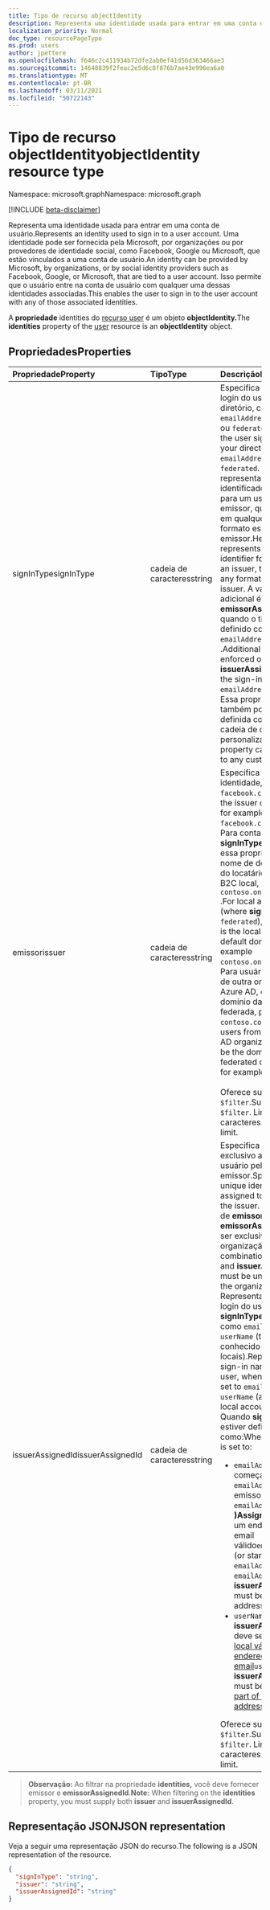 ```yaml
---
title: Tipo de recurso objectIdentity
description: Representa uma identidade usada para entrar em uma conta de usuário.
localization_priority: Normal
doc_type: resourcePageType
ms.prod: users
author: jpettere
ms.openlocfilehash: f646c2c411934b72dfe2ab0ef41d56d363466ae3
ms.sourcegitcommit: 14648839f2feac2e5d6c8f876b7ae43e996ea6a0
ms.translationtype: MT
ms.contentlocale: pt-BR
ms.lasthandoff: 03/11/2021
ms.locfileid: "50722143"
---
```

# <a name="objectidentity-resource-type"></a><span data-ttu-id="5768e-103">Tipo de recurso objectIdentity</span><span class="sxs-lookup"><span data-stu-id="5768e-103">objectIdentity resource type</span></span>

<span data-ttu-id="5768e-104">Namespace: microsoft.graph</span><span class="sxs-lookup"><span data-stu-id="5768e-104">Namespace: microsoft.graph</span></span>

[!INCLUDE [beta-disclaimer](../../includes/beta-disclaimer.md)]

<span data-ttu-id="5768e-105">Representa uma identidade usada para entrar em uma conta de usuário.</span><span class="sxs-lookup"><span data-stu-id="5768e-105">Represents an identity used to sign in to a user account.</span></span> <span data-ttu-id="5768e-106">Uma identidade pode ser fornecida pela Microsoft, por organizações ou por provedores de identidade social, como Facebook, Google ou Microsoft, que estão vinculados a uma conta de usuário.</span><span class="sxs-lookup"><span data-stu-id="5768e-106">An identity can be provided by Microsoft, by organizations, or by social identity providers such as Facebook, Google, or Microsoft, that are tied to a user account.</span></span> <span data-ttu-id="5768e-107">Isso permite que o usuário entre na conta de usuário com qualquer uma dessas identidades associadas.</span><span class="sxs-lookup"><span data-stu-id="5768e-107">This enables the user to sign in to the user account with any of those associated identities.</span></span>

<span data-ttu-id="5768e-108">A **propriedade** identities do [recurso user](user.md) é um objeto **objectIdentity.**</span><span class="sxs-lookup"><span data-stu-id="5768e-108">The **identities** property of the [user](user.md) resource is an **objectIdentity** object.</span></span>

## <a name="properties"></a><span data-ttu-id="5768e-109">Propriedades</span><span class="sxs-lookup"><span data-stu-id="5768e-109">Properties</span></span>

| <span data-ttu-id="5768e-110">Propriedade</span><span class="sxs-lookup"><span data-stu-id="5768e-110">Property</span></span>   | <span data-ttu-id="5768e-111">Tipo</span><span class="sxs-lookup"><span data-stu-id="5768e-111">Type</span></span> |<span data-ttu-id="5768e-112">Descrição</span><span class="sxs-lookup"><span data-stu-id="5768e-112">Description</span></span>|
|:---------------|:--------|:----------|
|<span data-ttu-id="5768e-113">signInType</span><span class="sxs-lookup"><span data-stu-id="5768e-113">signInType</span></span>|<span data-ttu-id="5768e-114">cadeia de caracteres</span><span class="sxs-lookup"><span data-stu-id="5768e-114">string</span></span>| <span data-ttu-id="5768e-115">Especifica os tipos de login do usuário em seu diretório, como `emailAddress` , `userName` ou `federated` .</span><span class="sxs-lookup"><span data-stu-id="5768e-115">Specifies the user sign-in types in your directory, such as `emailAddress`, `userName` or `federated`.</span></span> <span data-ttu-id="5768e-116">Aqui, representa um identificador exclusivo para um usuário de um emissor, que pode estar em qualquer `federated` formato escolhido pelo emissor.</span><span class="sxs-lookup"><span data-stu-id="5768e-116">Here, `federated` represents a unique identifier for a user from an issuer, that can be in any format chosen by the issuer.</span></span> <span data-ttu-id="5768e-117">A validação adicional é imposta ao **emissorAssignedId** quando o tipo de login é definido como `emailAddress` ou `userName` .</span><span class="sxs-lookup"><span data-stu-id="5768e-117">Additional validation is enforced on **issuerAssignedId** when the sign-in type is set to `emailAddress` or `userName`.</span></span> <span data-ttu-id="5768e-118">Essa propriedade também pode ser definida como qualquer cadeia de caracteres personalizada.</span><span class="sxs-lookup"><span data-stu-id="5768e-118">This property can also be set to any custom string.</span></span>|
|<span data-ttu-id="5768e-119">emissor</span><span class="sxs-lookup"><span data-stu-id="5768e-119">issuer</span></span>|<span data-ttu-id="5768e-120">cadeia de caracteres</span><span class="sxs-lookup"><span data-stu-id="5768e-120">string</span></span>|<span data-ttu-id="5768e-121">Especifica o emissor da identidade, por exemplo `facebook.com` .</span><span class="sxs-lookup"><span data-stu-id="5768e-121">Specifies the issuer of the identity, for example `facebook.com`.</span></span><br><span data-ttu-id="5768e-122">Para contas locais (onde **signInType** não está ), essa propriedade é o nome de domínio padrão do locatário `federated` B2C local, por exemplo `contoso.onmicrosoft.com` .</span><span class="sxs-lookup"><span data-stu-id="5768e-122">For local accounts (where **signInType** is not `federated`), this property is the local B2C tenant default domain name, for example `contoso.onmicrosoft.com`.</span></span><br><span data-ttu-id="5768e-123">Para usuários externos de outra organização do Azure AD, este será o domínio da organização federada, por exemplo `contoso.com` .</span><span class="sxs-lookup"><span data-stu-id="5768e-123">For external users from other Azure AD organization, this will be the domain of the federated organization, for example `contoso.com`.</span></span><br><br><span data-ttu-id="5768e-124">Oferece suporte para `$filter`.</span><span class="sxs-lookup"><span data-stu-id="5768e-124">Supports `$filter`.</span></span> <span data-ttu-id="5768e-125">Limite de 512 caracteres.</span><span class="sxs-lookup"><span data-stu-id="5768e-125">512 character limit.</span></span>|
|<span data-ttu-id="5768e-126">issuerAssignedId</span><span class="sxs-lookup"><span data-stu-id="5768e-126">issuerAssignedId</span></span>|<span data-ttu-id="5768e-127">cadeia de caracteres</span><span class="sxs-lookup"><span data-stu-id="5768e-127">string</span></span>|<span data-ttu-id="5768e-128">Especifica o identificador exclusivo atribuído ao usuário pelo emissor.</span><span class="sxs-lookup"><span data-stu-id="5768e-128">Specifies the unique identifier assigned to the user by the issuer.</span></span> <span data-ttu-id="5768e-129">A combinação de **emissor e** **emissorAssignedId** deve ser exclusiva dentro da organização.</span><span class="sxs-lookup"><span data-stu-id="5768e-129">The combination of **issuer** and **issuerAssignedId** must be unique within the organization.</span></span> <span data-ttu-id="5768e-130">Representa o nome de login do usuário, quando **signInType** é definido como `emailAddress` ou `userName` (também conhecido como contas locais).</span><span class="sxs-lookup"><span data-stu-id="5768e-130">Represents the sign-in name for the user, when **signInType** is set to `emailAddress` or `userName` (also known as local accounts).</span></span><br><span data-ttu-id="5768e-131">Quando **signInType** estiver definido como:</span><span class="sxs-lookup"><span data-stu-id="5768e-131">When **signInType** is set to:</span></span> <ul><li><span data-ttu-id="5768e-132">`emailAddress`, (ou começa com `emailAddress` o emissor like `emailAddress1` **)AssignedId** deve ser um endereço de email válido</span><span class="sxs-lookup"><span data-stu-id="5768e-132">`emailAddress`, (or starts with `emailAddress` like `emailAddress1`) **issuerAssignedId** must be a valid email address</span></span></li><li><span data-ttu-id="5768e-133">`userName`, **issuerAssignedId** deve ser uma [parte local válida de um endereço de email](https://tools.ietf.org/html/rfc3696#section-3)</span><span class="sxs-lookup"><span data-stu-id="5768e-133">`userName`, **issuerAssignedId** must be a valid [local part of an email address](https://tools.ietf.org/html/rfc3696#section-3)</span></span></li></ul><span data-ttu-id="5768e-134">Oferece suporte para `$filter`.</span><span class="sxs-lookup"><span data-stu-id="5768e-134">Supports `$filter`.</span></span> <span data-ttu-id="5768e-135">Limite de 512 caracteres.</span><span class="sxs-lookup"><span data-stu-id="5768e-135">512 character limit.</span></span>|

><span data-ttu-id="5768e-136">**Observação:** Ao filtrar na propriedade **identities,**  você deve fornecer emissor e **emissorAssignedId**.</span><span class="sxs-lookup"><span data-stu-id="5768e-136">**Note:** When filtering on the **identities** property, you must supply both **issuer** and **issuerAssignedId**.</span></span>

## <a name="json-representation"></a><span data-ttu-id="5768e-137">Representação JSON</span><span class="sxs-lookup"><span data-stu-id="5768e-137">JSON representation</span></span>

<span data-ttu-id="5768e-138">Veja a seguir uma representação JSON do recurso.</span><span class="sxs-lookup"><span data-stu-id="5768e-138">The following is a JSON representation of the resource.</span></span>

<!-- {
  "blockType": "resource",
  "optionalProperties": [

  ],
  "@odata.type": "microsoft.graph.objectIdentity"
}-->

```json
{
  "signInType": "string",
  "issuer": "string",
  "issuerAssignedId": "string"
}
```

<!-- uuid: 8fcb5dbc-d5aa-4681-8e31-b001d5168d79
2015-10-25 14:57:30 UTC -->
<!--
{
  "type": "#page.annotation",
  "description": "objectIdentity resource",
  "keywords": "",
  "section": "documentation",
  "tocPath": "",
  "suppressions": []
}
-->



